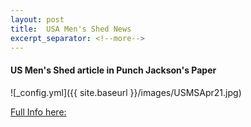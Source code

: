 ```yaml
---
layout: post
title:  USA Men's Shed News
excerpt_separator: <!--more-->
---
```


#### US Men's Shed article in Punch Jackson's Paper

![_config.yml]({{ site.baseurl }}/images/USMSApr21.jpg)

[Full Info here:](https://paper.li/usmenssheds.org/what-we-do/)

